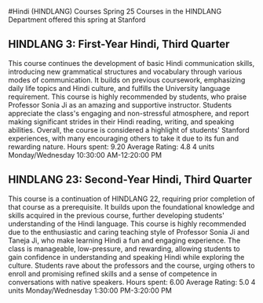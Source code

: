 #Hindi (HINDLANG) Courses Spring 25
Courses in the HINDLANG Department offered this spring at Stanford
## HINDLANG 3: First-Year Hindi, Third Quarter
This course continues the development of basic Hindi communication skills, introducing new grammatical structures and vocabulary through various modes of communication. It builds on previous coursework, emphasizing daily life topics and Hindi culture, and fulfills the University language requirement.
This course is highly recommended by students, who praise Professor Sonia Ji as an amazing and supportive instructor. Students appreciate the class's engaging and non-stressful atmosphere, and report making significant strides in their Hindi reading, writing, and speaking abilities. Overall, the course is considered a highlight of students' Stanford experiences, with many encouraging others to take it due to its fun and rewarding nature.
Hours spent: 9.20
Average Rating: 4.8
4 units
Monday/Wednesday 10:30:00 AM-12:20:00 PM
## HINDLANG 23: Second-Year Hindi, Third Quarter
This course is a continuation of HINDLANG 22, requiring prior completion of that course as a prerequisite. It builds upon the foundational knowledge and skills acquired in the previous course, further developing students' understanding of the Hindi language.
This course is highly recommended due to the enthusiastic and caring teaching style of Professor Sonia Ji and Taneja Ji, who make learning Hindi a fun and engaging experience. The class is manageable, low-pressure, and rewarding, allowing students to gain confidence in understanding and speaking Hindi while exploring the culture. Students rave about the professors and the course, urging others to enroll and promising refined skills and a sense of competence in conversations with native speakers.
Hours spent: 6.00
Average Rating: 5.0
4 units
Monday/Wednesday 1:30:00 PM-3:20:00 PM